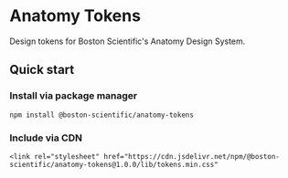 # Anatomy Tokens

Design tokens for Boston Scientific's Anatomy Design System.

## Quick start

### Install via package manager

`npm install @boston-scientific/anatomy-tokens`

### Include via CDN

`<link rel="stylesheet" href="https://cdn.jsdelivr.net/npm/@boston-scientific/anatomy-tokens@1.0.0/lib/tokens.min.css"`
